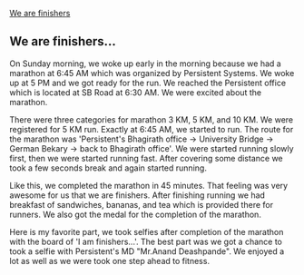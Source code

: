 [We are finishers](https://priyankaMD.github.io/PD-Articles/marathon)
## We are finishers...

On Sunday morning, we woke up early in the morning because we had a marathon at 6:45 AM which was organized by Persistent 
Systems. We woke up at 5 PM and we got ready for the run. We reached the Persistent office which is located at SB Road 
at 6:30 AM. We were excited about the marathon.<br />

There were three categories for marathon 3 KM, 5 KM, and 10 KM. We were registered for 5 KM run. Exactly at 6:45 AM, 
we started to run. The route for the marathon was 'Persistent's Bhagirath office -> University Bridge -> German Bekary
->  back to Bhagirath office'. We were started running slowly first, then we were started running fast. After covering
some distance we took a few seconds break and again started running.<br />

Like this, we completed the marathon in 45 minutes. That feeling was very awesome for us that we are finishers. 
After finishing running we had breakfast of sandwiches, bananas, and tea which is provided there for runners. 
We also got the medal for the completion of the marathon. <br />

Here is my favorite part, we took selfies after completion of the marathon with the board of 'I am finishers...'. 
The best part was we got a chance to took a selfie with Persistent's MD "Mr.Anand Deashpande". 
We enjoyed a lot as well as we were took one step ahead to fitness.<br />
